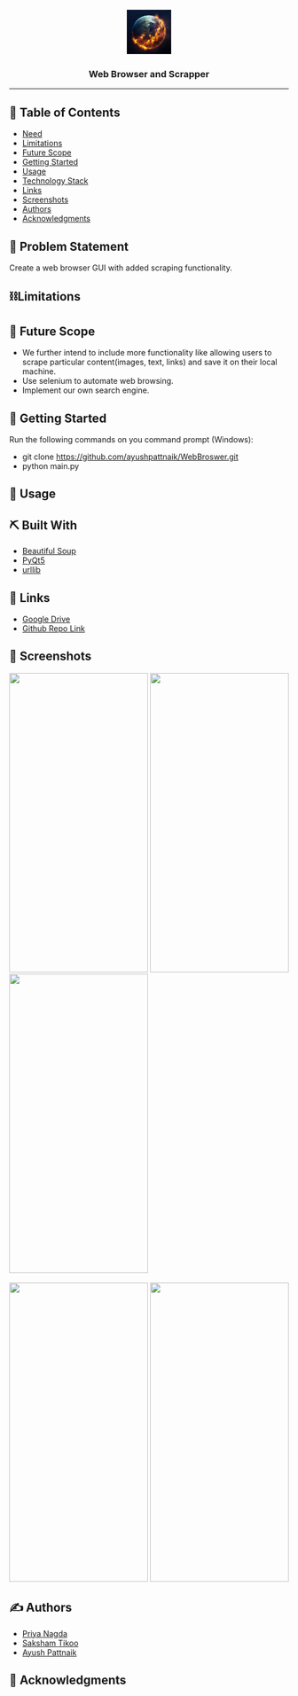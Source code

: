 <p align="center">
  <a href="" rel="noopener">
 <img width="80" alt="readme" src="logo.jpg">
</a>
</p>

<h3 align="center"> Web Browser and Scrapper 
    <br> 
</h3>

---

## 📝 Table of Contents

- [Need](#problem_statement)
- [Limitations](#limitations)
- [Future Scope](#future_scope)
- [Getting Started](#getting_started)
- [Usage](#usage)
- [Technology Stack](#tech_stack)
- [Links](#links)
- [Screenshots](#screenshots)
- [Authors](#authors)
- [Acknowledgments](#acknowledgments)

## 🧐 Problem Statement <a name = "problem_statement"></a>
Create a web browser GUI with added scraping functionality.


## ⛓️Limitations <a name = "limitations"></a>



## 🚀 Future Scope <a name = "future_scope"></a>
 - We further intend to include more functionality like allowing users to scrape particular content(images, text, links) and save it on their local machine.
 - Use selenium to automate web browsing.
 - Implement our own search engine.


## 🏁 Getting Started <a name = "getting_started"></a>
Run the following commands on you command prompt (Windows):
- git clone https://github.com/ayushpattnaik/WebBroswer.git
- python main.py

## 🎈 Usage <a name="usage"></a>



## ⛏️ Built With <a name = "tech_stack"></a>

- [Beautiful Soup](https://pypi.org/project/beautifulsoup4/) 
- [PyQt5](https://pypi.org/project/PyQt5/) 
- [urllib](https://docs.python.org/3/library/urllib.html) 

## 🔗 Links <a name = "links"></a>

- [Google Drive](https://drive.google.com/drive/folders/1Lqcg8Rbyl3UKUTf0ejsHWkXMpYA5EP3Y?usp=sharing)
- [Github Repo Link](https://github.com/aayush-razdan/Quarantine-Lovers)

## 🤳 Screenshots <a name = "screenshots"></a>

<span>
<img  src="https://user-images.githubusercontent.com/53592579/89143373-fb23da00-d567-11ea-8ee1-8e90d462afbf.png" width="250" height="540" >
<img  src="https://user-images.githubusercontent.com/53592579/89143132-20641880-d567-11ea-848a-da1344653147.png" width="250" height="540">
<img src="https://user-images.githubusercontent.com/60364028/87046727-26d8cc00-c217-11ea-9dcd-508cb0e68dd8.jpeg" width="250" height="540">
  <p></p>
<img src="https://user-images.githubusercontent.com/53592579/89143578-b2b8ec00-d568-11ea-83a2-2f9ce3ef945d.png" width="250" height="540">
<img src="https://user-images.githubusercontent.com/53592579/89143671-062b3a00-d569-11ea-9a29-66347e0b90d7.png" width="250" height="540">

</span>


## ✍️ Authors <a name = "authors"></a>

- [Priya Nagda](https://github.com/pri1311)
- [Saksham Tikoo](https://github.com/tikoosaksham)
- [Ayush Pattnaik](https://github.com/ayushpattnaik)

## 🎉 Acknowledgments <a name = "acknowledgments"></a>
